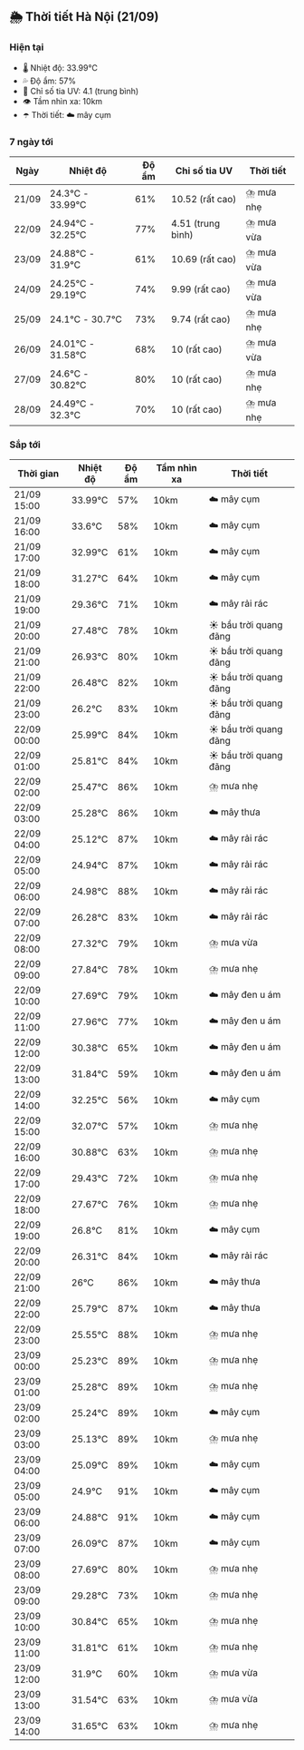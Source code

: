 ## 🌦️ Thời tiết Hà Nội (21/09)

### Hiện tại

- 🌡️ Nhiệt độ: 33.99℃
- 💦 Độ ẩm: 57%
- 🌟 Chỉ số tia UV: 4.1 (trung bình)
- 👁️ Tầm nhìn xa: 10km
- ☂️ Thời tiết: ☁️ mây cụm

### 7 ngày tới

| Ngày | Nhiệt độ | Độ ẩm | Chỉ số tia UV | Thời tiết |
| --- | --- | --- | --- | --- |
| 21/09 | 24.3℃ - 33.99℃ | 61% | 10.52 (rất cao) | ⛈️ mưa nhẹ |
| 22/09 | 24.94℃ - 32.25℃ | 77% | 4.51 (trung bình) | ⛈️ mưa vừa |
| 23/09 | 24.88℃ - 31.9℃ | 61% | 10.69 (rất cao) | ⛈️ mưa vừa |
| 24/09 | 24.25℃ - 29.19℃ | 74% | 9.99 (rất cao) | ⛈️ mưa vừa |
| 25/09 | 24.1℃ - 30.7℃ | 73% | 9.74 (rất cao) | ⛈️ mưa nhẹ |
| 26/09 | 24.01℃ - 31.58℃ | 68% | 10 (rất cao) | ⛈️ mưa vừa |
| 27/09 | 24.6℃ - 30.82℃ | 80% | 10 (rất cao) | ⛈️ mưa nhẹ |
| 28/09 | 24.49℃ - 32.3℃ | 70% | 10 (rất cao) | ⛈️ mưa nhẹ |

### Sắp tới

| Thời gian | Nhiệt độ | Độ ẩm | Tầm nhìn xa | Thời tiết |
| --- | --- | --- | --- | --- |
| 21/09 15:00 | 33.99℃ | 57% | 10km | ☁️ mây cụm |
| 21/09 16:00 | 33.6℃ | 58% | 10km | ☁️ mây cụm |
| 21/09 17:00 | 32.99℃ | 61% | 10km | ☁️ mây cụm |
| 21/09 18:00 | 31.27℃ | 64% | 10km | ☁️ mây cụm |
| 21/09 19:00 | 29.36℃ | 71% | 10km | ☁️ mây rải rác |
| 21/09 20:00 | 27.48℃ | 78% | 10km | ☀️ bầu trời quang đãng |
| 21/09 21:00 | 26.93℃ | 80% | 10km | ☀️ bầu trời quang đãng |
| 21/09 22:00 | 26.48℃ | 82% | 10km | ☀️ bầu trời quang đãng |
| 21/09 23:00 | 26.2℃ | 83% | 10km | ☀️ bầu trời quang đãng |
| 22/09 00:00 | 25.99℃ | 84% | 10km | ☀️ bầu trời quang đãng |
| 22/09 01:00 | 25.81℃ | 84% | 10km | ☀️ bầu trời quang đãng |
| 22/09 02:00 | 25.47℃ | 86% | 10km | ⛈️ mưa nhẹ |
| 22/09 03:00 | 25.28℃ | 86% | 10km | ☁️ mây thưa |
| 22/09 04:00 | 25.12℃ | 87% | 10km | ☁️ mây rải rác |
| 22/09 05:00 | 24.94℃ | 87% | 10km | ☁️ mây rải rác |
| 22/09 06:00 | 24.98℃ | 88% | 10km | ☁️ mây rải rác |
| 22/09 07:00 | 26.28℃ | 83% | 10km | ☁️ mây rải rác |
| 22/09 08:00 | 27.32℃ | 79% | 10km | ⛈️ mưa vừa |
| 22/09 09:00 | 27.84℃ | 78% | 10km | ⛈️ mưa nhẹ |
| 22/09 10:00 | 27.69℃ | 79% | 10km | ☁️ mây đen u ám |
| 22/09 11:00 | 27.96℃ | 77% | 10km | ☁️ mây đen u ám |
| 22/09 12:00 | 30.38℃ | 65% | 10km | ☁️ mây đen u ám |
| 22/09 13:00 | 31.84℃ | 59% | 10km | ☁️ mây đen u ám |
| 22/09 14:00 | 32.25℃ | 56% | 10km | ☁️ mây cụm |
| 22/09 15:00 | 32.07℃ | 57% | 10km | ⛈️ mưa nhẹ |
| 22/09 16:00 | 30.88℃ | 63% | 10km | ⛈️ mưa nhẹ |
| 22/09 17:00 | 29.43℃ | 72% | 10km | ⛈️ mưa nhẹ |
| 22/09 18:00 | 27.67℃ | 76% | 10km | ⛈️ mưa nhẹ |
| 22/09 19:00 | 26.8℃ | 81% | 10km | ☁️ mây cụm |
| 22/09 20:00 | 26.31℃ | 84% | 10km | ☁️ mây rải rác |
| 22/09 21:00 | 26℃ | 86% | 10km | ☁️ mây thưa |
| 22/09 22:00 | 25.79℃ | 87% | 10km | ☁️ mây thưa |
| 22/09 23:00 | 25.55℃ | 88% | 10km | ⛈️ mưa nhẹ |
| 23/09 00:00 | 25.23℃ | 89% | 10km | ⛈️ mưa nhẹ |
| 23/09 01:00 | 25.28℃ | 89% | 10km | ⛈️ mưa nhẹ |
| 23/09 02:00 | 25.24℃ | 89% | 10km | ☁️ mây cụm |
| 23/09 03:00 | 25.13℃ | 89% | 10km | ⛈️ mưa nhẹ |
| 23/09 04:00 | 25.09℃ | 89% | 10km | ☁️ mây cụm |
| 23/09 05:00 | 24.9℃ | 91% | 10km | ☁️ mây cụm |
| 23/09 06:00 | 24.88℃ | 91% | 10km | ☁️ mây cụm |
| 23/09 07:00 | 26.09℃ | 87% | 10km | ☁️ mây cụm |
| 23/09 08:00 | 27.69℃ | 80% | 10km | ⛈️ mưa nhẹ |
| 23/09 09:00 | 29.28℃ | 73% | 10km | ⛈️ mưa nhẹ |
| 23/09 10:00 | 30.84℃ | 65% | 10km | ⛈️ mưa nhẹ |
| 23/09 11:00 | 31.81℃ | 61% | 10km | ⛈️ mưa nhẹ |
| 23/09 12:00 | 31.9℃ | 60% | 10km | ⛈️ mưa vừa |
| 23/09 13:00 | 31.54℃ | 63% | 10km | ⛈️ mưa vừa |
| 23/09 14:00 | 31.65℃ | 63% | 10km | ⛈️ mưa nhẹ |
